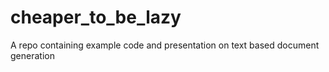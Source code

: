 # cheaper_to_be_lazy
A repo containing example code and presentation on text based document generation
